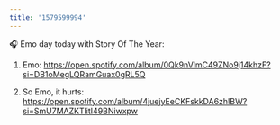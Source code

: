 ```yaml
---
title: '1579599994'
---
```

🎧 Emo day today with Story Of The Year:

1. Emo: https://open.spotify.com/album/0Qk9nVlmC49ZNo9j14khzF?si=DB1oMegLQRamGuax0gRL5Q

2. So Emo, it hurts: https://open.spotify.com/album/4juejyEeCKFskkDA6zhIBW?si=SmU7MAZKTlitI49BNiwxpw
